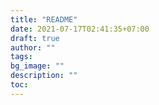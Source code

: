 ```yaml
---
title: "README"
date: 2021-07-17T02:41:35+07:00
draft: true
author: ""
tags: 
bg_image: ""
description: ""
toc: 
---
```


